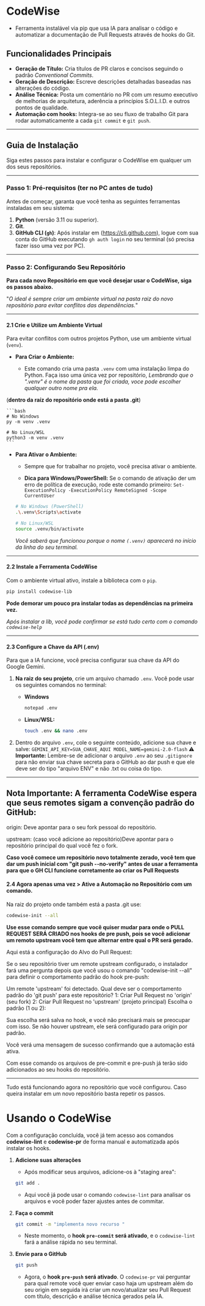 #  CodeWise

* Ferramenta instalável via pip que usa IA para analisar o código e automatizar a documentação de Pull Requests através de hooks do Git.

## Funcionalidades Principais
- **Geração de Título:** Cria títulos de PR claros e concisos seguindo o padrão *Conventional Commits*.
- **Geração de Descrição:** Escreve descrições detalhadas baseadas nas alterações do código.
- **Análise Técnica:** Posta um comentário no PR com um resumo executivo de melhorias de arquitetura, aderência a princípios S.O.L.I.D. e outros pontos de qualidade.
- **Automação com hooks:** Integra-se ao seu fluxo de trabalho Git para rodar automaticamente a cada `git commit` e `git push`.

---

## Guia de Instalação 
Siga estes passos para instalar e configurar o CodeWise em qualquer um dos seus repositórios.

---

### Passo 1: Pré-requisitos (ter no PC antes de tudo)

Antes de começar, garanta que você tenha as seguintes ferramentas instaladas em seu sistema:

1.  **Python** (versão 3.11 ou superior).
2.  **Git**.
3.  **GitHub CLI (`gh`)**: Após instalar em (https://cli.github.com), logue com sua conta do GitHub executando `gh auth login` no seu terminal (só precisa fazer isso uma vez por PC).
---

### Passo 2: Configurando Seu Repositório

**Para cada novo Repositório em que você desejar usar o CodeWise, siga os passos abaixo.**
 
"*O ideal é sempre criar um ambiente virtual na pasta raiz do novo repositório para evitar conflitos das dependências.*"

---
#### 2.1 Crie e Utilize um Ambiente Virtual

Para evitar conflitos com outros projetos Python, use um ambiente virtual (`venv`).

* **Para Criar o Ambiente:**

    * Este comando cria uma pasta `.venv` com uma instalação limpa do Python. Faça isso uma única vez por repositório,
    *Lembrando que o ".venv" é o nome da pasta que foi criada, voce pode escolher qualquer outro nome pra ela.*
 

(**dentro da raíz do repositório onde está a pasta .git**)

    ```bash
    # No Windows
    py -m venv .venv
    
    # No Linux/WSL
    python3 -m venv .venv
    ```

* **Para Ativar o Ambiente:**

    * Sempre que for trabalhar no projeto, você precisa ativar o ambiente.

    * **Dica para Windows/PowerShell:** Se o comando de ativação der um erro de política de execução, rode este comando primeiro: `Set-ExecutionPolicy -ExecutionPolicy RemoteSigned -Scope CurrentUser`

    ```bash
    # No Windows (PowerShell)
    .\.venv\Scripts\activate
    
    # No Linux/WSL
    source .venv/bin/activate
    ```
    *Você saberá que funcionou porque o nome `(.venv)` aparecerá no início da linha do seu terminal.*
---
#### 2.2 Instale a Ferramenta CodeWise
Com o ambiente virtual ativo, instale a biblioteca com o `pip`.

```bash
pip install codewise-lib
```
 **Pode demorar um pouco pra instalar todas as dependências na primeira vez.**


*Após instalar a lib, você pode confirmar se está tudo certo com o comando `codewise-help`*

---

#### 2.3 Configure a Chave da API (.env)
Para que a IA funcione, você precisa configurar sua chave da API do Google Gemini.

1.  **Na raiz do seu projeto**, crie um arquivo chamado `.env`. Você pode usar os seguintes comandos no terminal:

    * **Windows**
        ```bash
        notepad .env
        ```
    * **Linux/WSL:**
        ```bash
        touch .env && nano .env
        ```

2.  Dentro do arquivo `.env`, cole o seguinte conteúdo, adicione sua chave e salve:
        ```
        GEMINI_API_KEY=SUA_CHAVE_AQUI
        MODEL_NAME=gemini-2.0-flash
        ```
    ⚠️ **Importante:** Lembre-se de adicionar o arquivo `.env` ao seu `.gitignore` para não enviar sua chave secreta para o GitHub ao dar push e que ele deve ser do tipo "arquivo ENV" e não .txt ou coisa do tipo.

---

## Nota Importante: A ferramenta CodeWise espera que seus remotes sigam a convenção padrão do GitHub:

origin: Deve apontar para o seu fork pessoal do repositório.

upstream: (caso você adicione ao repositório)Deve apontar para o repositório principal do qual você fez o fork.

**Caso você comece um repositório novo totalmente zerado, você tem que dar um push inicial com "git push --no-verify" antes de usar a ferramenta para que o GH CLI funcione corretamente ao criar os Pull Requests**

#### 2.4 Agora apenas uma vez > Ative a Automação no Repositório com um comando.
Na raiz do projeto onde também está a pasta .git use:

```bash
codewise-init --all
```
**Use esse comando sempre que você quiser mudar para onde o PULL REQUEST SERÁ CRIADO nos hooks de pre push, pois se você adicionar um remoto upstream você tem que alternar entre qual o PR será gerado.**

Aqui está a configuração do Alvo do Pull Request:

Se o seu repositório tiver um remote upstream configurado, o instalador fará uma pergunta depois que você usou o comando "codewise-init --all"
para definir o comportamento padrão do hook pre-push:

 Um remote 'upstream' foi detectado.
Qual deve ser o comportamento padrão do 'git push' para este repositório?
1: Criar Pull Request no 'origin' (seu fork)
2: Criar Pull Request no 'upstream' (projeto principal)
Escolha o padrão (1 ou 2):

Sua escolha será salva no hook, e você não precisará mais se preocupar com isso. Se não houver upstream, ele será configurado para origin por padrão.

Você verá uma mensagem de sucesso confirmando que a automação está ativa.

Com esse comando os arquivos de pre-commit e pre-push já terão sido adicionados ao seu hooks do repositório.

---

Tudo está funcionando agora no repositório que você configurou.
Caso queira instalar em um novo repositório basta repetir os passos.

# Usando o CodeWise 
Com a configuração concluída, você já tem acesso aos comandos **codewise-lint** e **codewise-pr** de forma manual e automatizada após instalar os hooks.

1.  **Adicione suas alterações**

    * Após modificar seus arquivos, adicione-os à "staging area":
    ```bash
    git add .
    ```
    * Aqui você já pode usar o comando `codewise-lint` para analisar os arquivos e você poder fazer ajustes antes de commitar.

2.  **Faça o commit**
    ```bash
    git commit -m "implementa novo recurso "
    ```
    * Neste momento, o **hook `pre-commit` será ativado**, e o `codewise-lint` fará a análise rápida no seu terminal.

3.  **Envie para o GitHub**
    ```bash
    git push
    ```
    * Agora, o **hook `pre-push` será ativado**. O `codewise-pr` vai perguntar para qual remote você quer enviar caso haja um upstream além do seu origin em seguida irá criar um novo/atualizar seu Pull Request com título, descrição e análise técnica gerados pela IA.